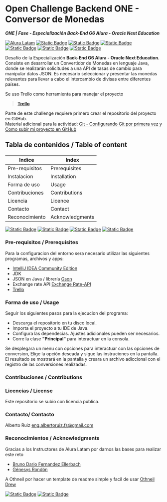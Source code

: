 # Open Challenge Backend ONE - Conversor de Monedas
 ***ONE | Fase - Especialización Back-End  G6 Alura - Oracle Next Education***

[![Alura Latam](https://img.shields.io/badge/Alura-Latam-blue?style=flat)](https://www.aluracursos.com/)
[![Static Badge](https://img.shields.io/badge/ONE-Oracle_Next_Education-orange?style=flat&logo=oracle&logoColor=orange)](https://www.oracle.com/co/education/oracle-next-education/) [![Static Badge](https://img.shields.io/badge/IDE-IntelliJ_IDEA-%23ff0534?style=flat&logo=IntelliJ%20IDEA&logoColor=%232196f3)](https://www.jetbrains.com/es-es/idea/)
[![Static Badge](https://img.shields.io/badge/app-Trello-%231466c3?style=flat&logo=trello)](https://trello.com/)
[![Static Badge](https://img.shields.io/badge/Language-Java-%23ff0000?style=flat)](#)
[![Static Badge](https://img.shields.io/badge/Java_Library-Gson_%2F_Json-blue?style=flat&logo=json)](https://mvnrepository.com/artifact/com.google.code.gson/gson)
[![Static Badge](https://img.shields.io/badge/API-Exchange_Rate_API-%23e90000?style=flat)](https://www.exchangerate-api.com/docs/java-currency-api)



Desafío de la Especialización **Back-End G6 Alura - Oracle Next Education.** Consiste en desarrollar un Convertidor de Monedas en lenguaje Java, donde se realizarán solicitudes a una API de tasas de cambio para manipular datos JSON. Es necesario seleccionar y presentar las monedas relevantes para llevar a cabo el intercambio de divisas entre diferentes países.

Se uso Trello como herramienta para manejar el proyecto
 > **[Trello](https://trello.com/b/RU41cvaQ/conversor-de-moneda-challenge-one-java-back-end)**
   


Parte de este challenge requiere primero crear el repositorio del proyecto en GitHub.  
Material adicional para la actividad: [Git - Configurando Git por primera vez](https://git-scm.com/book/es/v2/Inicio---Sobre-el-Control-de-Versiones-Configurando-Git-por-primera-vez) y [Como subir mi proyecto en GitHub](https://www.youtube.com/watch?v=bhKkeOMysuw)  

 ## </center></p>Tabla de contenidos / Table of content</center></p> ##

Indice                 |        Index
-----------------------|---------------------
Pre-requisitos         | Prerequisites
Instalacion            | Installation
Forma de uso           | Usage
Contribuciones         | Contributions
Licencia               | Licence
Contacto               | Contact
Reconocimiento         | Acknowledgments 

[![Static Badge](https://img.shields.io/badge/IDE-IntelliJ_IDEA-%23ff0534?style=flat&logo=IntelliJ%20IDEA&logoColor=%232196f3)](https://www.jetbrains.com/es-es/idea/) 
[![Static Badge](https://img.shields.io/badge/Language-Java-%23ff0000?style=flat)](#)
[![Static Badge](https://img.shields.io/badge/Java_Library-Gson_%2F_Json-blue?style=flat&logo=json)](https://mvnrepository.com/artifact/com.google.code.gson/gson)
[![Static Badge](https://img.shields.io/badge/API-Exchange_Rate_API-%23e90000?style=flat)](https://www.exchangerate-api.com/docs/java-currency-api) 

### Pre-requisitos / Prerequisites ### 
Para la configuracion del entorno sera necesario utilizar las siguientes programas, archivos y apps:
- [IntelliJ IDEA Community Edition](https://www.jetbrains.com/idea/)
- JDK 
- JSON en Java / librería [Gson](https://mvnrepository.com/search?q=gson)
- Exchange rate API [Exchange Rate-API](https://www.exchangerate-api.com/)
- [Trello](https://trello.com/b/RU41cvaQ/conversor-de-moneda-challenge-one-java-back-end)

### Forma de uso / Usage ###

Seguir los siguientes pasos para la ejecucion del programa:

* Descarga el repositorio en tu disco local.
* Importa el proyecto a tu IDE de Java.
* Configura las dependecias. Ajustes adicionales pueden ser necesarios.
* Corre la clase  __"Principal"__ para interactuar en la consola.

Se desplegara un menu con opciones para interactuar con las opciones de conversion, Elige la opción deseada y sigue las instruciones en la pantalla. El resultado se mostrará en la pantalla y creara un archivo adiccional con el registro de las conversiones realizadas.



### Contribuciones / Contributions ###

### Licencias / License ###
Este repositorio se subio con licencia publica.

### Contacto/ Contacto ###
Alberto Ruiz
eng.albertoruiz.fs@gmail.com

### Reconocimientos / Acknowledgments ###
Gracias a los Instructores de Alura Latam por darnos las bases para realizar este reto
* [Bruno Dario Fernandez Ellerbach](https://github.com/bfjeje)
* [Génesys Rondón](https://github.com/genesysrm)

A Othneil por hacer un template de readme simple y facil de usar 
[Othneil Drew](https://github.com/othneildrew)





[![Static Badge](https://img.shields.io/badge/Git-Github-blue?style=flat&logo=GitHub)](https://github.com/)
[![Static Badge](https://img.shields.io/badge/status-under%20construction-orange)](#)
